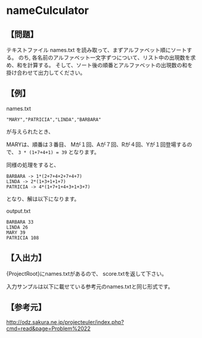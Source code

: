 nameCulculator
==============



## 【問題】

テキストファイル names.txt を読み取って、まずアルファベット順にソートする。
のち, 各名前のアルファベット一文字ずつについて、リスト中の出現数を求め、和を計算する。
そして、ソート後の順番とアルファベットの出現数の和を掛け合わせて出力してください。



## 【例】

 names.txt
```
"MARY","PATRICIA","LINDA","BARBARA"
```

が与えられたとき、

MARYは、順番は３番目、
Mが１回、Aが７回、Rが４回、Yが１回登場するので、
`3 * (1+7+4+1) = 39`
となります。

同様の処理をすると、

```
BARBARA -> 1*(2+7+4+2+7+4+7)
LINDA -> 2*(1+3+1+1+7)
PATRICIA -> 4*(1+7+1+4+3+1+3+7)
```

となり、解は以下になります。

output.txt

```
BARBARA 33
LINDA 26
MARY 39
PATRICIA 108
```


## 【入出力】

{ProjectRoot}にnames.txtがあるので、
score.txtを返して下さい。

入力サンプルは以下に載せている参考元のnames.txtと同じ形式です。

## 【参考元】

http://odz.sakura.ne.jp/projecteuler/index.php?cmd=read&page=Problem%2022

